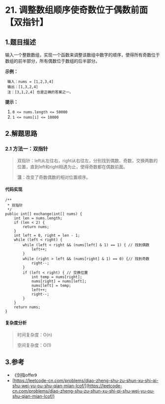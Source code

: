 # 21. 调整数组顺序使奇数位于偶数前面【双指针】

## 1.题目描述

输入一个整数数组，实现一个函数来调整该数组中数字的顺序，使得所有奇数位于数组的前半部分，所有偶数位于数组的后半部分。

**示例：**

```text
 输入：nums = [1,2,3,4]
 输出：[1,3,2,4] 
 注：[3,1,2,4] 也是正确的答案之一。
```

**提示：**

1. `0 <= nums.length <= 50000`
2. `1 <= nums[i] <= 10000`

## 2.解题思路

### 2.1 方法一：双指针

> 双指针：left从左往右，right从右往左，分别找到偶数、奇数，交换两数的位置，直到left和right相遇为止，使得奇数都在偶数前面。
>
> **注**：改变了奇数偶数的相对位置顺序。

#### 代码实现

```text
/**
 * 双指针
 */
public int[] exchange(int[] nums) {
    int len = nums.length;
    if (len < 2) {
        return nums;
    }
    int left = 0, right = len - 1;
    while (left < right) {
        while (left < right && (nums[left] & 1) == 1) { // 找到偶数
            left++;
        }
        while (right > left && (nums[right] & 1) == 0) {// 找到奇数
            right--;
        }
        if (left < right) { // 交换位置
            int temp = nums[right];
            nums[right] = nums[left];
            nums[left] = temp;
            left++;
            right--;
        }
    }
    return nums;
}
```

#### 复杂度分析

> 时间复杂度：O\(n\)
>
> 空间复杂度：O\(1\)

## 3.参考

* 《剑指offer》
* [https://leetcode-cn.com/problems/diao-zheng-shu-zu-shun-xu-shi-qi-shu-wei-yu-ou-shu-qian-mian-lcof/](https://leetcode-cn.com/problems/diao-zheng-shu-zu-shun-xu-shi-qi-shu-wei-yu-ou-shu-qian-mian-lcof/)

